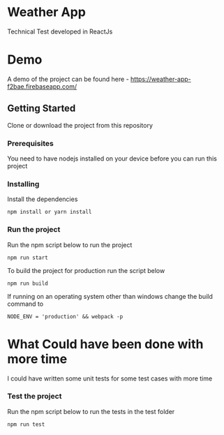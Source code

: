 # Weather App

Technical Test developed in ReactJs

# Demo

A demo of the project can be found here - https://weather-app-f2bae.firebaseapp.com/

## Getting Started

Clone or download the project from this repository

### Prerequisites

You need to have nodejs installed on your device before you can run this project

### Installing

Install the dependencies

```
npm install or yarn install
```

### Run the project

Run the npm script below to run the project

```
npm run start
```

To build the project for production run the script below

```
npm run build
```
If running on an operating system other than windows change the build command to 

```
NODE_ENV = 'production' && webpack -p
```

# What Could have been done with more time

I could have written some unit tests for some test cases with more time

### Test the project

Run the npm script below to run the tests in the test folder

```
npm run test
```




